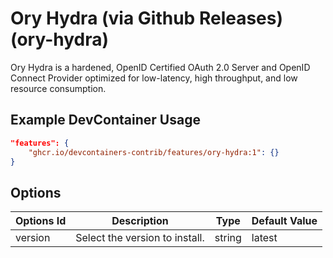 
# Ory Hydra (via Github Releases) (ory-hydra)

Ory Hydra is a hardened, OpenID Certified OAuth 2.0 Server and OpenID Connect Provider optimized for low-latency, high throughput, and low resource consumption.

## Example DevContainer Usage

```json
"features": {
    "ghcr.io/devcontainers-contrib/features/ory-hydra:1": {}
}
```

## Options

| Options Id | Description | Type | Default Value |
|-----|-----|-----|-----|
| version | Select the version to install. | string | latest |


